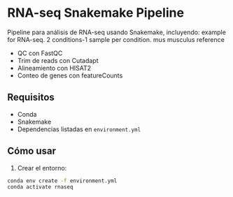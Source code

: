 # RNA-seq Snakemake Pipeline

Pipeline para análisis de RNA-seq usando Snakemake, incluyendo:
example for RNA-seq. 2 conditions-1 sample per condition. mus musculus reference

- QC con FastQC
- Trim de reads con Cutadapt
- Alineamiento con HISAT2
- Conteo de genes con featureCounts

## Requisitos

- Conda
- Snakemake
- Dependencias listadas en `environment.yml`

## Cómo usar

1. Crear el entorno:

```bash
conda env create -f environment.yml
conda activate rnaseq
